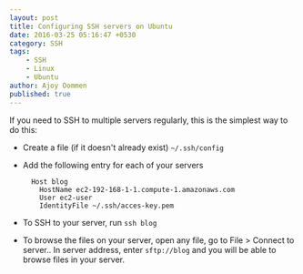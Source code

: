 ```yaml
---
layout: post
title: Configuring SSH servers on Ubuntu
date: 2016-03-25 05:16:47 +0530
category: SSH
tags:
    - SSH
    - Linux
    - Ubuntu
author: Ajoy Oommen
published: true
---
```

If you need to SSH to multiple servers regularly, this is the simplest way to do this:

* Create  a file (if it doesn't already exist)  `~/.ssh/config`

* Add the following entry for each of your servers

        Host blog
          HostName ec2-192-168-1-1.compute-1.amazonaws.com
          User ec2-user
          IdentityFile ~/.ssh/acces-key.pem

* To SSH to your server, run `ssh blog`

* To browse the files on your server, open any file, go to File > Connect to server.. In server address, enter `sftp://blog` and you will be able to browse files in your server.